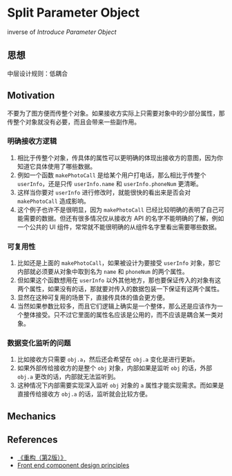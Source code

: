 # Split Parameter Object

inverse of *Introduce Parameter Object*


## 思想
中层设计规则：低耦合


## Motivation
不要为了图方便而传整个对象。如果接收方实际上只需要对象中的少部分属性，那传整个对象就没有必要，而且会带来一些副作用。

### 明确接收方逻辑
1. 相比于传整个对象，传具体的属性可以更明确的体现出接收方的意图，因为你知道它具体使用了哪些数据。
2. 例如一个函数 `makePhotoCall` 是给某个用户打电话，那么相比于传整个 `userInfo`，还是只传 `userInfo.name` 和 `userInfo.phoneNum` 更清晰。
3. 这样当你要对 `userInfo` 进行修改时，就能很快的看出来是否会对 `makePhotoCall` 造成影响。
4. 这个例子也许不是很明显，因为 `makePhotoCall` 已经比较明确的表明了自己可能需要的数据。但还有很多情况仅从接收方 API 的名字不能明确的了解，例如一个公共的 UI 组件，常常就不能很明确的从组件名字里看出需要哪些数据。

### 可复用性
1. 比如还是上面的 `makePhotoCall`，如果被设计为要接受 `userInfo` 对象，那它内部就必须要从对象中取到名为 `name` 和 `phoneNum` 的两个属性。
2. 但如果这个函数想用在 `userInfo` 以外其他地方，那也要保证传入的对象有这两个属性，如果没有的话，那就要对传入的数据包装一下保证有这两个属性。
3. 显然在这种可复用的场景下，直接传具体的值会更方便。
4. 当然如果参数比较多，而且它们逻辑上确实是一个整体，那么还是应该作为一个整体接受。只不过它里面的属性名应该是公用的，而不应该是耦合某一类对象。

### 数据变化监听的问题
1. 比如接收方只需要 `obj.a`，然后还会希望在 `obj.a` 变化是进行更新。
2. 如果外部传给接收方的是整个 `obj` 对象，内部如果是监听 `obj` 的话，外部 `obj.a` 更改的话，内部就无法监听到。
3. 这种情况下内部需要实现深入监听 `obj` 对象的 `a` 属性才能实现需求。而如果是直接传给接收方 `obj.a` 的话，监听就会比较方便。


## Mechanics


## References
* [《重构（第2版）》](https://book.douban.com/subject/33400354/)
* [Front end component design principles](https://engineering.carsguide.com.au/front-end-component-design-principles-55c5963998c9)
